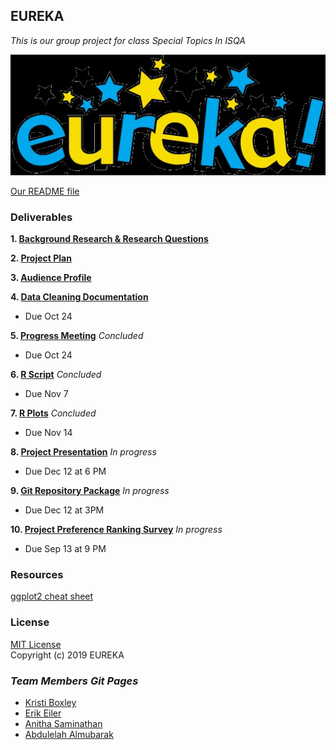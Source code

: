 ## EUREKA
_This is our group project for class Special Topics In ISQA_

![Our Picture](Eureka.jpg)

[Our README file](https://github.com/Abdulelah01/EUREKA/blob/master/README.md)

### Deliverables
**1. [Background Research & Research Questions](https://github.com/Abdulelah01/EUREKA/blob/master/BackgroundResearch%26RQs/BR%26RQ_BackgroundResearch%26RQs.md)**

**2. [Project Plan](https://github.com/Abdulelah01/EUREKA/blob/master/Project_Plan.md)**


**3. [Audience Profile](https://github.com/Abdulelah01/EUREKA/blob/master/AudienceProfile/AudienceProfile.md)**

**4. [Data Cleaning Documentation](https://github.com/Abdulelah01/EUREKA/blob/master/DataCleaning/DataCleaning.md)** 
* Due Oct 24

**5. [Progress Meeting](https://github.com/Abdulelah01/EUREKA/blob/master/MeetingNotes.md)** _Concluded_
* Due Oct 24

**6. [R Script](https://github.com/Abdulelah01/EUREKA/blob/master/Rscripts/Rscripts.md)** _Concluded_
* Due Nov 7

**7. [R Plots](https://github.com/Abdulelah01/EUREKA/blob/master/RPlots/Rplot.md)** _Concluded_
* Due Nov 14

**8. [Project Presentation](https://github.com/Abdulelah01/EUREKA/blob/master/Project%20Presentation.md)** _In progress_
* Due Dec 12 at 6 PM

**9. [Git Repository Package](https://github.com/Abdulelah01/EUREKA/blob/master/Git%20Repository%20Package.md)** _In progress_
* Due Dec 12 at 3PM

**10. [Project Preference Ranking Survey]()** _In progress_
* Due Sep 13 at 9 PM

### Resources
[ggplot2 cheat sheet](https://github.com/rstudio/cheatsheets/blob/master/data-visualization-2.1.pdf)  

### License
[MIT License](https://github.com/Abdulelah01/EUREKA/blob/master/LICENSE)  
Copyright (c) 2019 EUREKA

### _Team Members Git Pages_ 
* [Kristi Boxley](https://github.com/kboxley)
* [Erik Eiler](https://github.com/eeiler)
* [Anitha Saminathan](https://github.com/anitha1987)
* [Abdulelah Almubarak](https://github.com/Abdulelah01)
